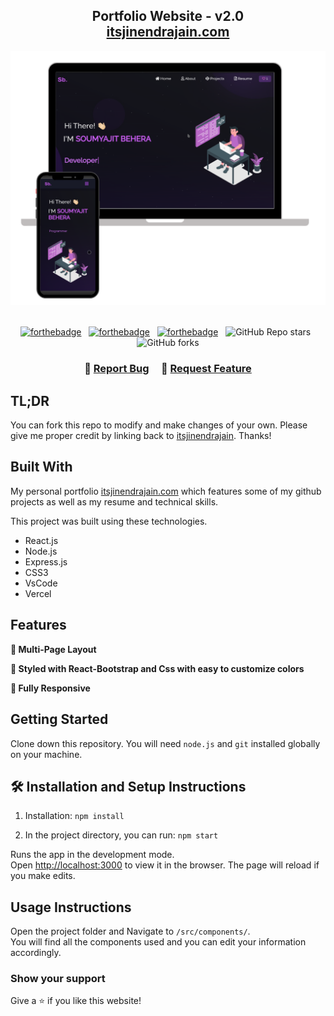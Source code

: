 <h2 align="center">
  Portfolio Website - v2.0<br/>
  <a href="https://itsjinendrajain.com/" target="_blank">itsjinendrajain.com</a>
</h2>
<div align="center">
  <img alt="Demo" src="./Images/readme-img1.png" />
</div>

<br/>

<center>

[![forthebadge](https://forthebadge.com/images/badges/built-with-love.svg)](https://forthebadge.com) &nbsp;
[![forthebadge](https://forthebadge.com/images/badges/made-with-javascript.svg)](https://forthebadge.com) &nbsp;
[![forthebadge](https://forthebadge.com/images/badges/open-source.svg)](https://forthebadge.com) &nbsp;
![GitHub Repo stars](https://img.shields.io/github/stars/itsjinendrajain/Portfolio?color=red&logo=github&style=for-the-badge) &nbsp;
![GitHub forks](https://img.shields.io/github/forks/itsjinendrajain/Portfolio?color=red&logo=github&style=for-the-badge)

</center>

<h3 align="center">
    🔹
    <a href="https://github.com/itsjinendrajain/Portfolio/issues">Report Bug</a> &nbsp; &nbsp;
    🔹
    <a href="https://github.com/itsjinendrajain/Portfolio/issues">Request Feature</a>
</h3>

## TL;DR

You can fork this repo to modify and make changes of your own. Please give me proper credit by linking back to [itsjinendrajain](https://github.com/itsjinendrajain/Portfolio). Thanks!

## Built With

My personal portfolio <a href="https://itsjinendrajain.com/" target="_blank">itsjinendrajain.com</a> which features some of my github projects as well as my resume and technical skills.<br/>

This project was built using these technologies.

- React.js
- Node.js
- Express.js
- CSS3
- VsCode
- Vercel

## Features

**📖 Multi-Page Layout**

**🎨 Styled with React-Bootstrap and Css with easy to customize colors**

**📱 Fully Responsive**

## Getting Started

Clone down this repository. You will need `node.js` and `git` installed globally on your machine.

## 🛠 Installation and Setup Instructions

1. Installation: `npm install`

2. In the project directory, you can run: `npm start`

Runs the app in the development mode.\
Open [http://localhost:3000](http://localhost:3000) to view it in the browser.
The page will reload if you make edits.

## Usage Instructions

Open the project folder and Navigate to `/src/components/`. <br/>
You will find all the components used and you can edit your information accordingly.

### Show your support

Give a ⭐ if you like this website!

